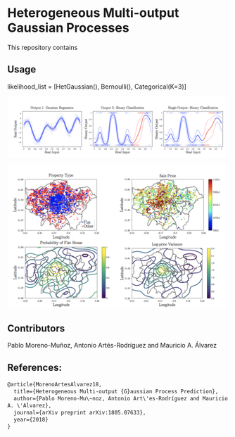 # Heterogeneous Multi-output Gaussian Processes

This repository contains

## Usage

likelihood_list = [HetGaussian(), Bernoulli(), Categorical(K=3)]

![gap](tmp/gap.png)

![london](tmp/london.png)

## Contributors

Pablo Moreno-Muñoz, Antonio Artés-Rodríguez and Mauricio A. Álvarez

## References:

```
@article{MorenoArtesAlvarez18,
  title={Heterogeneous Multi-output {G}aussian Process Prediction},
  author={Pablo Moreno-Mu\~noz, Antonio Art\'es-Rodríguez and Mauricio A. \'Alvarez},
  journal={arXiv preprint arXiv:1805.07633},
  year={2018}
}
```
